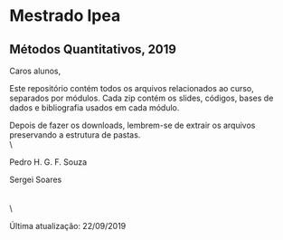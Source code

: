 # Mestrado Ipea

## Métodos Quantitativos, 2019

Caros alunos,

Este repositório contém todos os arquivos relacionados ao curso, separados por módulos. Cada zip contém os slides, códigos, bases de dados e bibliografia usados em cada módulo.

Depois de fazer os downloads, lembrem-se de extrair os arquivos preservando a estrutura de pastas.
  \
  \
  
Pedro H. G. F. Souza

Sergei Soares
  \
  \
  \
  \
  
Última atualização: 22/09/2019
